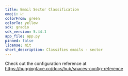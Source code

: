 ```yaml
---
title: Email Sector Classification
emoji: 📈
colorFrom: green
colorTo: yellow
sdk: gradio
sdk_version: 5.44.1
app_file: app.py
pinned: false
license: mit
short_description: Classifies emails - sector
---
```


Check out the configuration reference at https://huggingface.co/docs/hub/spaces-config-reference
